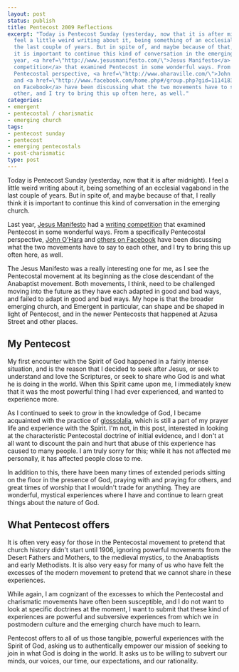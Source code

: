 ```yaml
---
layout: post
status: publish
title: Pentecost 2009 Reflections
excerpt: "Today is Pentecost Sunday (yesterday, now that it is after midnight). I
  feel a little weird writing about it, being something of an ecclesial vagabond in
  the last couple of years. But in spite of, and maybe because of that, I really think
  it is important to continue this kind of conversation in the emerging church.\r\n\r\nLast
  year, <a href=\"http://www.jesusmanifesto.com/\">Jesus Manifesto</a> had a <a href=\"http://www.jesusmanifesto.com/2008/06/and-the-grand-prize-winner-is/\">writing
  competition</a> that examined Pentecost in some wonderful ways. From a specifically
  Pentecostal perspective, <a href=\"http://www.oharaville.com/\">John O'Hara</a>
  and <a href=\"http://www.facebook.com/home.php#/group.php?gid=11141833031&amp;ref=ts\">others
  on Facebook</a> have been discussing what the two movements have to say to each
  other, and I try to bring this up often here, as well."
categories:
- emergent
- pentecostal / charismatic
- emerging church
tags:
- pentecost sunday
- pentecost
- emerging pentecostals
- post-charismatic
type: post
---
```

Today is Pentecost Sunday (yesterday, now that it is after midnight). I feel a little weird writing about it, being something of an ecclesial vagabond in the last couple of years. But in spite of, and maybe because of that, I really think it is important to continue this kind of conversation in the emerging church.

Last year, <a href="http://www.jesusmanifesto.com/">Jesus Manifesto</a> had a <a href="http://www.jesusmanifesto.com/2008/06/and-the-grand-prize-winner-is/">writing competition</a> that examined Pentecost in some wonderful ways. From a specifically Pentecostal perspective, <a href="http://www.oharaville.com/">John O'Hara</a> and <a href="http://www.facebook.com/home.php#/group.php?gid=11141833031&amp;ref=ts">others on Facebook</a> have been discussing what the two movements have to say to each other, and I try to bring this up often here, as well.

The Jesus Manifesto was a really interesting one for me, as I see the Pentecostal movement at its beginning as the close descendant of the Anabaptist movement. Both movements, I think, need to be challenged moving into the future as they have each adapted in good and bad ways, and failed to adapt in good and bad ways. My hope is that the broader emerging church, and Emergent in particular, can shape and be shaped in light of Pentecost, and in the newer Pentecosts that happened at Azusa Street and other places.
<h2>My Pentecost</h2>
My first encounter with the Spirit of God happened in a fairly intense situation, and is the reason that I decided to seek after Jesus, or seek to understand and love the Scriptures, or seek to share who God is and what he is doing in the world. When this Spirit came upon me, I immediately knew that it was the most powerful thing I had ever experienced, and wanted to experience more.

As I continued to seek to grow in the knowledge of God, I became acquainted with the practice of <a href="http://en.wikipedia.org/wiki/Glossolalia">glossolalia</a>, which is still a part of my prayer life and experience with the Spirit. I'm not, in this post, interested in looking at the characteristic Pentecostal doctrine of initial evidence, and I don't at all want to discount the pain and hurt that abuse of this experience has caused to many people. I am truly sorry for this; while it has not affected me personally, it has affected people close to me.

In addition to this, there have been many times of extended periods sitting on the floor in the presence of God, praying with and praying for others, and great times of worship that I wouldn't trade for anything. They are wonderful, mystical experiences where I have and continue to learn great things about the nature of God.
<h2>What Pentecost offers</h2>
It is often very easy for those in the Pentecostal movement to pretend that church history didn't start until 1906, ignoring powerful movements from the Desert Fathers and Mothers, to the medieval mystics, to the Anabaptists and early Methodists. It is also very easy for many of us who have felt the excesses of the modern movement to pretend that we cannot share in these experiences.

While again, I am cognizant of the excesses to which the Pentecostal and charismatic movements have often been susceptible, and I do not want to look at specific doctrines at the moment, I want to submit that these kind of experiences are powerful and subversive experiences from which we in postmodern culture and the emerging church have much to learn.

Pentecost offers to all of us those tangible, powerful experiences with the Spirit of God, asking us to authentically empower our mission of seeking to join in what God is doing in the world. It asks us to be willing to subvert our minds, our voices, our time, our expectations, and our rationality.